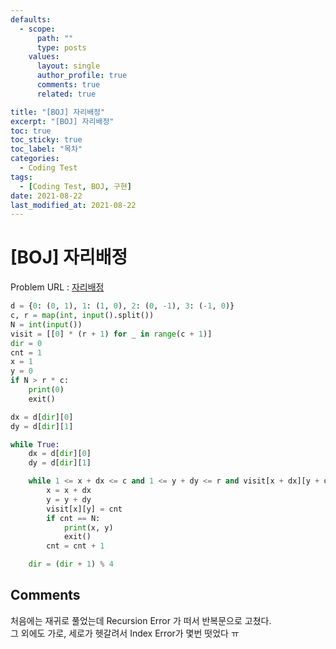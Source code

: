 ```yaml
---
defaults:
  - scope:
      path: ""
      type: posts
    values:
      layout: single
      author_profile: true
      comments: true
      related: true

title: "[BOJ] 자리배정"
excerpt: "[BOJ] 자리배정"
toc: true
toc_sticky: true
toc_label: "목차"
categories:
  - Coding Test
tags:
  - [Coding Test, BOJ, 구현]
date: 2021-08-22
last_modified_at: 2021-08-22
---
```

# [BOJ] 자리배정

Problem URL : [자리배정](https://www.acmicpc.net/problem/10157)

```python
d = {0: (0, 1), 1: (1, 0), 2: (0, -1), 3: (-1, 0)}
c, r = map(int, input().split())
N = int(input())
visit = [[0] * (r + 1) for _ in range(c + 1)]
dir = 0
cnt = 1
x = 1
y = 0
if N > r * c:
    print(0)
    exit()

dx = d[dir][0]
dy = d[dir][1]

while True:
    dx = d[dir][0]
    dy = d[dir][1]

    while 1 <= x + dx <= c and 1 <= y + dy <= r and visit[x + dx][y + dy] == 0:
        x = x + dx
        y = y + dy
        visit[x][y] = cnt
        if cnt == N:
            print(x, y)
            exit()
        cnt = cnt + 1

    dir = (dir + 1) % 4
```
## Comments
처음에는 재귀로 풀었는데 Recursion Error 가 떠서 반복문으로 고쳤다.  
그 외에도 가로, 세로가 헷갈려서 Index Error가 몇번 떳었다 ㅠ